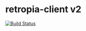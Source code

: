 # retropia-client v2

[![Build Status](https://secure.travis-ci.org/retropia/retropia-client.png)](http://travis-ci.org/retropia/retropia-client)